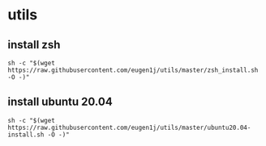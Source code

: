 # utils



install zsh
----

```
sh -c "$(wget https://raw.githubusercontent.com/eugen1j/utils/master/zsh_install.sh -O -)"
```

install ubuntu 20.04
----

```
sh -c "$(wget https://raw.githubusercontent.com/eugen1j/utils/master/ubuntu20.04-install.sh -O -)"
```
